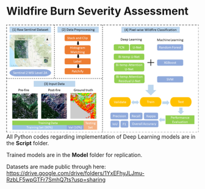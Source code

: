 # Wildfire Burn Severity Assessment
 
![alt text](https://github.com/MarcWu-929/Wildfire-Burn-Severity-Assessment/blob/b65336097427bf623a108d49df06bb2cc910148a/Figure/flow%20chart_3.png)
All Python codes regarding implementation of Deep Learning models are in the **Script** folder. 

Trained models are in the **Model** folder for replication. 

Datasets are made public through here: https://drive.google.com/drive/folders/1YxEFhyJLJmu-RzbLF5wpGTFr7SmhQ7ts?usp=sharing
